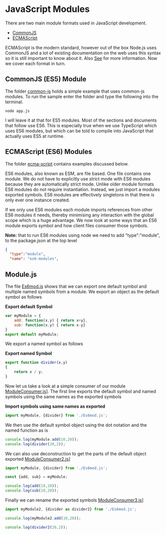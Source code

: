# JavaScript Modules 
There are two main module formats used in JavaScript development.

 * [CommonJS](https://nodejs.org/api/modules.html#modules-commonjs-modules)
 * [ECMAScript](https://nodejs.org/api/esm.html#modules-ecmascript-modules)

 ECMAScript is the modern standard, however out of the box Node.js uses CommonJS and a lot of existing documentation on the web uses this syntax so it is still important to know about it. Also [See](https://developer.mozilla.org/en-US/docs/Web/JavaScript/Guide/Modules) for more information. Now we cover each format in turn.

 ## CommonJS (ES5) Module
 The folder [common-js](./common-js/) holds a simple example that uses common-js modules. To run the sample enter the folder and type the following into the terminal.

 ```
 node app.js
 ```

 I will leave it at that for ES5 modules. Most of the sections and documents that follow use ES6. This is especially true when we use TypeScript which uses ES6 modules, but which can be told to compile into JavaScript that actually uses ES5 at runtime. 

 ## ECMAScript (ES6) Modules
The folder [ecma-script](./ecma-script/) contains examples discussed below. 

ES6 modules, also known as ESM, are file based. One file contains one module. We do not
have to explicitly use strict mode with ES6 modules because they are automatically strict
mode. Unlike older module formats ES6 modules do not require instantiation. Instead, we
just import a modules exported symbols. ES6 modules are effectively singletons in that there is only ever one instance created.

If we only use ES6 modules each module imports references from other ES6 modules it
needs, thereby minimising any interaction with the global scope which is a huge advantage. We now look at some ways that an ES6 module exports symbol and how client files consumer those symbols. 

**Note:** that to run ES6 modules using node we need to
add "type":"module", to the package.json at the top level

``` json
{
  "type":"module",
  "name": "es6-modules",
```
## Module.js
The file [Es6mod.js](../examples/es6-modules/es6mod.js) shows that we can export one default symbol and multiple named symbols from a module. We export an object as the default symbol as follows

**Export default Symbol**
```js
var myModule = {
    add: function(x,y) { return x+y},
    sub: function(x,y) { return x-y}
}
export default myModule;
```

We export a named symbol as follows

**Export named Symbol**
```js
export function divider(x,y) 
{
    return x / y;
}
```
Now let us take a look at a simple consumer of our module [ModuleConsumer.js](../examples/es6-modules/ModuleConsumer.js)]. The first line exports the default symbol and named symbols using the same names as the exported symbols 

**Import symbols using same names as exported**
``` js
import myModule, {divider} from './Es6mod.js';
```

We then use the default symbol object using the dot notation and the named function as is
```js
console.log(myModule.add(10,20));
console.log(divider(20,2));
```

We can also use deconstruction to get the parts of the default object exported [ModuleConsumer2.js](../examples/es6-modules/ModuleConsumer2.js)]

```js
import myModule, {divider} from './Es6mod.js';

const {add, sub} = myModule;

console.log(add(10,20));
console.log(sub(10,20));
```

Finally we can rename the exported symbols [ModuleConsumer3.js](../examples/es6-modules/ModuleConsumer3.js)]

``` js
import myModule2, {divider as divider2} from './Es6mod.js';

console.log(myModule2.add(10,20));

console.log(divider2(20,2));

```


